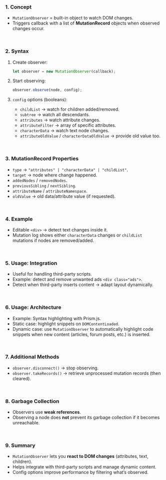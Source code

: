 
### 1. Concept

* `MutationObserver` = built-in object to watch DOM changes.
* Triggers callback with a list of **MutationRecord** objects when observed changes occur.

<br>

### 2. Syntax

1. Create observer:

   ```js
   let observer = new MutationObserver(callback);
   ```
2. Start observing:

   ```js
   observer.observe(node, config);
   ```
3. `config` options (booleans):

   * `childList` → watch for children added/removed.
   * `subtree` → watch all descendants.
   * `attributes` → watch attribute changes.
   * `attributeFilter` → array of specific attributes.
   * `characterData` → watch text node changes.
   * `attributeOldValue` / `characterDataOldValue` → provide old value too.

<br>

### 3. MutationRecord Properties

* `type` → `"attributes" | "characterData" | "childList"`.
* `target` → node where change happened.
* `addedNodes` / `removedNodes`.
* `previousSibling` / `nextSibling`.
* `attributeName` / `attributeNamespace`.
* `oldValue` → old data/attribute value (if requested).

<br>

### 4. Example

* Editable `<div>` → detect text changes inside it.
* Mutation log shows either `characterData` changes or `childList` mutations if nodes are removed/added.

<br>

### 5. Usage: Integration

* Useful for handling third-party scripts.
* Example: detect and remove unwanted ads `<div class="ads">`.
* Detect when third-party inserts content → adapt layout dynamically.

<br>

### 6. Usage: Architecture

* Example: Syntax highlighting with Prism.js.
* Static case: highlight snippets on `DOMContentLoaded`.
* Dynamic case: use `MutationObserver` to automatically highlight code snippets when new content (articles, forum posts, etc.) is inserted.

<br>

### 7. Additional Methods

* `observer.disconnect()` → stop observing.
* `observer.takeRecords()` → retrieve unprocessed mutation records (then cleared).

<br>

### 8. Garbage Collection

* Observers use **weak references**.
* Observing a node does **not** prevent its garbage collection if it becomes unreachable.

<br>

### 9. Summary

* `MutationObserver` lets you **react to DOM changes** (attributes, text, children).
* Helps integrate with third-party scripts and manage dynamic content.
* Config options improve performance by filtering what’s observed.
